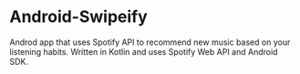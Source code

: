 # Android-Swipeify
Androd app that uses Spotify API to recommend new music based on your listening habits. Written in Kotlin and uses Spotify Web API and Android SDK.
